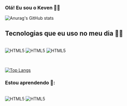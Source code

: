 ### Olá! Eu sou o Keven ✌🏼
![Anurag's GitHub stats](https://github-readme-stats.vercel.app/api?username=Keven-Costa&show_icons=true&theme=dracula)

## Tecnologias que eu uso no meu dia 🧑‍💻

<div style= "display: inline_block"><br>
    <img align= "center"alt= "HTML5"src= "https://img.shields.io/badge/HTML5-E34F26?style=for-the-badge&logo=html5&logoColor=white" />
    <img align= "center"alt= "HTML5"src= "https://img.shields.io/badge/CSS3-1572B6?style=for-the-badge&logo=css3&logoColor=white" />
    <img align= "center"alt= "HTML5"src= "https://img.shields.io/badge/JavaScript-F7DF1E?style=for-the-badge&logo=javascript&logoColor=black" />
</div><br><br>

[![Top Langs](https://github-readme-stats.vercel.app/api/top-langs/?username=Keven-Costa&layout=compact)](https://github.com/anuraghazra/github-readme-stats)


### Estou aprendendo 📒:
<div style= "display: inline_block"><br>
    <img align= "center"alt= "HTML5"src= "https://img.shields.io/badge/Node.js-43853D?style=for-the-badge&logo=node.js&logoColor=white" />
    <img align= "center"alt= "HTML5"src= "https://img.shields.io/badge/Kotlin-0095D5?&style=for-the-badge&logo=kotlin&logoColor=white" />
